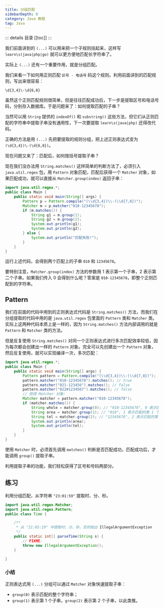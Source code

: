 ```yaml
---
title: 分组匹配
sidebarDepth: 0
category: Java 教程
tag: Java
---
```


::: details 目录
[[toc]]
:::

我们前面讲到的 `(...)` 可以用来把一个子规则括起来，这样写 `learn\s(java|php|go)` 就可以更方便地匹配长字符串了。

实际上 `(...)` 还有一个重要作用，就是分组匹配。

我们来看一下如何用正则匹配 ` 区号 - 电话号 ` 码这个规则。利用前面讲到的匹配规则，写出来很容易：

```
\d{3,4}\-\d{6,8}
```

虽然这个正则匹配规则很简单，但是往往匹配成功后，下一步是提取区号和电话号码，分别存入数据库。于是问题来了：如何提取匹配的子串？

当然可以用 `String` 提供的 `indexOf()` 和 `substring()` 这些方法，但它们从正则匹配的字符串中提取子串没有通用性，下一次要提取 `learn\s(java|php)` 还得改代码。

正确的方法是用 `(...)` 先把要提取的规则分组，把上述正则表达式变为 `(\d{3,4})\-(\d{6,8})`。

现在问题又来了：匹配后，如何按括号提取子串？

现在我们没办法用 `String.matches()` 这样简单的判断方法了，必须引入 `java.util.regex` 包，用 `Pattern` 对象匹配，匹配后获得一个 `Matcher` 对象，如果匹配成功，就可以直接从 `Matcher.group(index)` 返回子串：

```java
import java.util.regex.*;
public class Main {
    public static void main(String[] args) {
        Pattern p = Pattern.compile("(\\d{3,4})\\-(\\d{7,8})");
        Matcher m = p.matcher("010-12345678");
        if (m.matches()) {
            String g1 = m.group(1);
            String g2 = m.group(2);
            System.out.println(g1);
            System.out.println(g2);
        } else {
            System.out.println("匹配失败!");
        }
    }
}
```


运行上述代码，会得到两个匹配上的子串 `010` 和 `12345678`。

要特别注意，`Matcher.group(index)` 方法的参数用 1 表示第一个子串，2 表示第二个子串。如果我们传入 0 会得到什么呢？答案是 `010-12345678`，即整个正则匹配到的字符串。

## Pattern

我们在前面的代码中用到的正则表达式代码是 `String.matches()` 方法，而我们在分组提取的代码中用的是 `java.util.regex` 包里面的 `Pattern` 类和 `Matcher` 类。实际上这两种代码本质上是一样的，因为 `String.matches()` 方法内部调用的就是 `Pattern` 和 `Matcher` 类的方法。

但是反复使用 `String.matches()` 对同一个正则表达式进行多次匹配效率较低，因为每次都会创建出一样的 `Pattern` 对象。完全可以先创建出一个 `Pattern` 对象，然后反复使用，就可以实现编译一次，多次匹配：

```java
import java.util.regex.*;
public class Main {
    public static void main(String[] args) {
        Pattern pattern = Pattern.compile("(\\d{3,4})\\-(\\d{7,8})");
        pattern.matcher("010-12345678").matches(); // true
        pattern.matcher("021-123456").matches(); // false
        pattern.matcher("022#1234567").matches(); // false
        // 获得 Matcher 对象:
        Matcher matcher = pattern.matcher("010-12345678");
        if (matcher.matches()) {
            String whole = matcher.group(0); // "010-12345678", 0 表示匹配的整个字符串
            String area = matcher.group(1); // "010", 1 表示匹配的第 1 个子串
            String tel = matcher.group(2); // "12345678", 2 表示匹配的第 2 个子串
            System.out.println(area);
            System.out.println(tel);
        }
    }
}
```


使用 `Matcher` 时，必须首先调用 `matches()` 判断是否匹配成功，匹配成功后，才能调用 `group()` 提取子串。

利用提取子串的功能，我们轻松获得了区号和号码两部分。

## 练习

利用分组匹配，从字符串 `"23:01:59"` 提取时、分、秒。

```java
import java.util.regex.Matcher;
import java.util.regex.Pattern;
public class Time {

	/**
	 * 从 "21:05:19" 中提取时，分，秒，否则抛出 IllegalArgumentException
	 */
	public static int[] parseTime(String s) {
		// FIXME:
		throw new IllegalArgumentException();
	}

}
```



### 小结

正则表达式用 `(...)` 分组可以通过 `Matcher` 对象快速提取子串：

- `group(0)` 表示匹配的整个字符串；
- `group(1)` 表示第 1 个子串，`group(2)` 表示第 2 个子串，以此类推。
